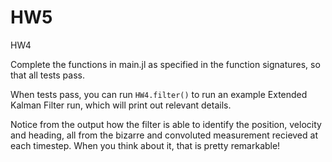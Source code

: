 # HW5
HW4

Complete the functions in main.jl as specified in the function signatures, so that all tests pass.

When tests pass, you can run  ```HW4.filter()```
to run an example Extended Kalman Filter run, which will print out relevant details. 

Notice from the output how the filter is able to identify the position, velocity and heading,
all from the bizarre and convoluted measurement recieved at each timestep. When you think about it, that is pretty remarkable!

